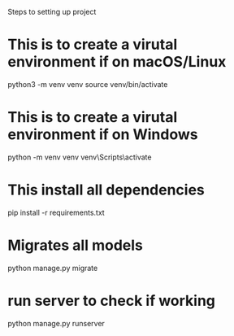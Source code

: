 Steps to setting up project

# This is to create a virutal environment if on macOS/Linux
python3 -m venv venv
source venv/bin/activate

# This is to create a virutal environment if on Windows
python -m venv venv
venv\Scripts\activate

# This install all dependencies
pip install -r requirements.txt

# Migrates all models 
python manage.py migrate

# run server to check if working
python manage.py runserver
